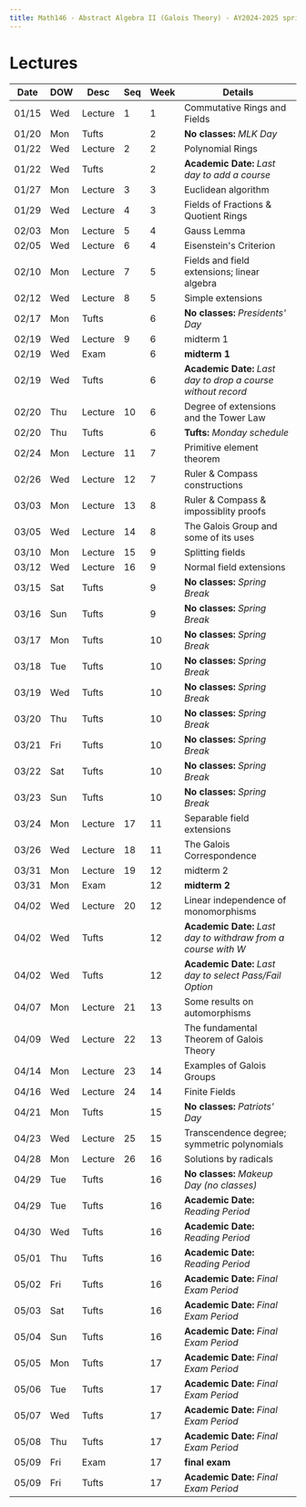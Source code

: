 ```yaml
---
title: Math146 - Abstract Algebra II (Galois Theory) - AY2024-2025 spring
---
```


# **Lectures**
  

  | Date  | DOW | Desc    | Seq | Week | Details                                                        |
  |-------|-----|---------|-----|------|----------------------------------------------------------------|
  | 01/15 | Wed | Lecture | 1   | 1    | Commutative Rings and Fields                                   |
  | 01/20 | Mon | Tufts   |     | 2    | **No classes:** *MLK Day*                                      |
  | 01/22 | Wed | Lecture | 2   | 2    | Polynomial Rings                                               |
  | 01/22 | Wed | Tufts   |     | 2    | **Academic Date:** *Last day to add a course*                  |
  | 01/27 | Mon | Lecture | 3   | 3    | Euclidean algorithm                                            |
  | 01/29 | Wed | Lecture | 4   | 3    | Fields of Fractions & Quotient Rings                           |
  | 02/03 | Mon | Lecture | 5   | 4    | Gauss Lemma                                                    |
  | 02/05 | Wed | Lecture | 6   | 4    | Eisenstein's Criterion                                         |
  | 02/10 | Mon | Lecture | 7   | 5    | Fields and field extensions; linear algebra                    |
  | 02/12 | Wed | Lecture | 8   | 5    | Simple extensions                                              |
  | 02/17 | Mon | Tufts   |     | 6    | **No classes:** *Presidents' Day*                              |
  | 02/19 | Wed | Lecture | 9   | 6    | midterm 1                                                      |
  | 02/19 | Wed | Exam    |     | 6    | **midterm 1**                                                  |
  | 02/19 | Wed | Tufts   |     | 6    | **Academic Date:** *Last day to drop a course without record*  |
  | 02/20 | Thu | Lecture | 10  | 6    | Degree of extensions and the Tower Law                         |
  | 02/20 | Thu | Tufts   |     | 6    | **Tufts:** *Monday schedule*                                   |
  | 02/24 | Mon | Lecture | 11  | 7    | Primitive element theorem                                      |
  | 02/26 | Wed | Lecture | 12  | 7    | Ruler & Compass constructions                                  |
  | 03/03 | Mon | Lecture | 13  | 8    | Ruler & Compass & impossiblity proofs                          |
  | 03/05 | Wed | Lecture | 14  | 8    | The Galois Group and some of its uses                          |
  | 03/10 | Mon | Lecture | 15  | 9    | Splitting fields                                               |
  | 03/12 | Wed | Lecture | 16  | 9    | Normal field extensions                                        |
  | 03/15 | Sat | Tufts   |     | 9    | **No classes:** *Spring Break*                                 |
  | 03/16 | Sun | Tufts   |     | 9    | **No classes:** *Spring Break*                                 |
  | 03/17 | Mon | Tufts   |     | 10   | **No classes:** *Spring Break*                                 |
  | 03/18 | Tue | Tufts   |     | 10   | **No classes:** *Spring Break*                                 |
  | 03/19 | Wed | Tufts   |     | 10   | **No classes:** *Spring Break*                                 |
  | 03/20 | Thu | Tufts   |     | 10   | **No classes:** *Spring Break*                                 |
  | 03/21 | Fri | Tufts   |     | 10   | **No classes:** *Spring Break*                                 |
  | 03/22 | Sat | Tufts   |     | 10   | **No classes:** *Spring Break*                                 |
  | 03/23 | Sun | Tufts   |     | 10   | **No classes:** *Spring Break*                                 |
  | 03/24 | Mon | Lecture | 17  | 11   | Separable field extensions                                     |
  | 03/26 | Wed | Lecture | 18  | 11   | The Galois Correspondence                                      |
  | 03/31 | Mon | Lecture | 19  | 12   | midterm 2                                                      |
  | 03/31 | Mon | Exam    |     | 12   | **midterm 2**                                                  |
  | 04/02 | Wed | Lecture | 20  | 12   | Linear independence of monomorphisms                           |
  | 04/02 | Wed | Tufts   |     | 12   | **Academic Date:** *Last day to withdraw from a course with W* |
  | 04/02 | Wed | Tufts   |     | 12   | **Academic Date:** *Last day to select Pass/Fail Option*       |
  | 04/07 | Mon | Lecture | 21  | 13   | Some results on automorphisms                                  |
  | 04/09 | Wed | Lecture | 22  | 13   | The fundamental Theorem of Galois Theory                       |
  | 04/14 | Mon | Lecture | 23  | 14   | Examples of Galois Groups                                      |
  | 04/16 | Wed | Lecture | 24  | 14   | Finite Fields                                                  |
  | 04/21 | Mon | Tufts   |     | 15   | **No classes:** *Patriots' Day*                                |
  | 04/23 | Wed | Lecture | 25  | 15   | Transcendence degree; symmetric polynomials                    |
  | 04/28 | Mon | Lecture | 26  | 16   | Solutions by radicals                                          |
  | 04/29 | Tue | Tufts   |     | 16   | **No classes:** *Makeup Day (no classes)*                      |
  | 04/29 | Tue | Tufts   |     | 16   | **Academic Date:** *Reading Period*                            |
  | 04/30 | Wed | Tufts   |     | 16   | **Academic Date:** *Reading Period*                            |
  | 05/01 | Thu | Tufts   |     | 16   | **Academic Date:** *Reading Period*                            |
  | 05/02 | Fri | Tufts   |     | 16   | **Academic Date:** *Final Exam Period*                         |
  | 05/03 | Sat | Tufts   |     | 16   | **Academic Date:** *Final Exam Period*                         |
  | 05/04 | Sun | Tufts   |     | 16   | **Academic Date:** *Final Exam Period*                         |
  | 05/05 | Mon | Tufts   |     | 17   | **Academic Date:** *Final Exam Period*                         |
  | 05/06 | Tue | Tufts   |     | 17   | **Academic Date:** *Final Exam Period*                         |
  | 05/07 | Wed | Tufts   |     | 17   | **Academic Date:** *Final Exam Period*                         |
  | 05/08 | Thu | Tufts   |     | 17   | **Academic Date:** *Final Exam Period*                         |
  | 05/09 | Fri | Exam    |     | 17   | **final exam**                                                 |
  | 05/09 | Fri | Tufts   |     | 17   | **Academic Date:** *Final Exam Period*                         |

